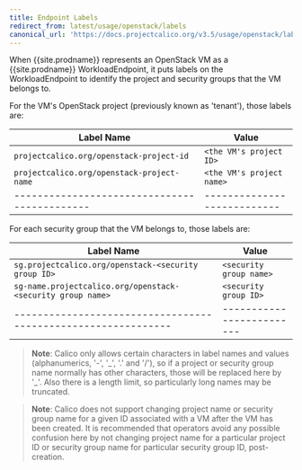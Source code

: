 ```yaml
---
title: Endpoint Labels
redirect_from: latest/usage/openstack/labels
canonical_url: 'https://docs.projectcalico.org/v3.5/usage/openstack/labels'
---
```


When {{site.prodname}} represents an OpenStack VM as a {{site.prodname}} WorkloadEndpoint,
it puts labels on the WorkloadEndpoint to identify the project and security groups that
the VM belongs to.

For the VM's OpenStack project (previously known as 'tenant'), those labels are:

| Label Name                                 | Value                     |
|--------------------------------------------|---------------------------|
| `projectcalico.org/openstack-project-id`   | `<the VM's project ID>`   |
| `projectcalico.org/openstack-project-name` | `<the VM's project name>` |
|--------------------------------------------|---------------------------|

For each security group that the VM belongs to, those labels are:

| Label Name                                                  | Value                   |
|-------------------------------------------------------------|-------------------------|
| `sg.projectcalico.org/openstack-<security group ID>`        | `<security group name>` |
| `sg-name.projectcalico.org/openstack-<security group name>` | `<security group ID>`   |
|-------------------------------------------------------------|-------------------------|

> **Note**: Calico only allows certain characters in label names and values
> (alphanumerics, '-', '\_', '.' and '/'), so if a project or security group name normally
> has other characters, those will be replaced here by '\_'.  Also there is a length
> limit, so particularly long names may be truncated.

> **Note**: Calico does not support changing project name or security group name for a
> given ID associated with a VM after the VM has been created.  It is recommended that
> operators avoid any possible confusion here by not changing project name for a
> particular project ID or security group name for particular security group ID,
> post-creation.
